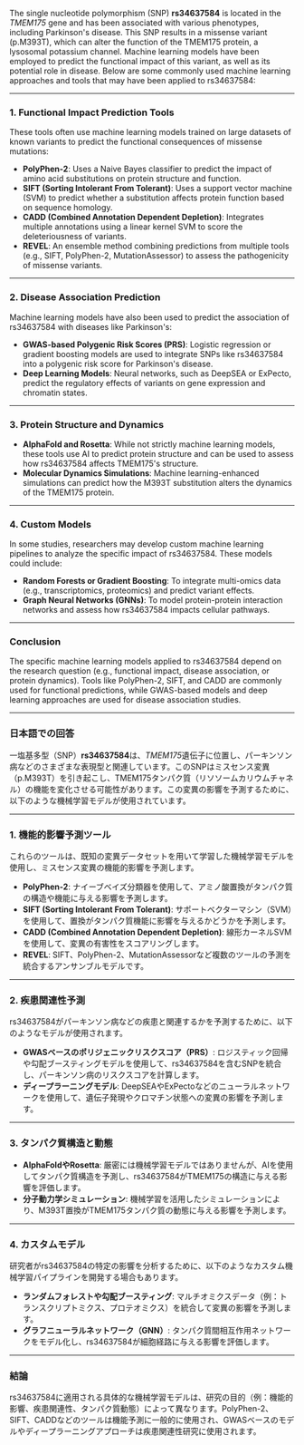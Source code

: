 The single nucleotide polymorphism (SNP) **rs34637584** is located in the *TMEM175* gene and has been associated with various phenotypes, including Parkinson's disease. This SNP results in a missense variant (p.M393T), which can alter the function of the TMEM175 protein, a lysosomal potassium channel. Machine learning models have been employed to predict the functional impact of this variant, as well as its potential role in disease. Below are some commonly used machine learning approaches and tools that may have been applied to rs34637584:

---

### **1. Functional Impact Prediction Tools**
These tools often use machine learning models trained on large datasets of known variants to predict the functional consequences of missense mutations:
- **PolyPhen-2**: Uses a Naive Bayes classifier to predict the impact of amino acid substitutions on protein structure and function.
- **SIFT (Sorting Intolerant From Tolerant)**: Uses a support vector machine (SVM) to predict whether a substitution affects protein function based on sequence homology.
- **CADD (Combined Annotation Dependent Depletion)**: Integrates multiple annotations using a linear kernel SVM to score the deleteriousness of variants.
- **REVEL**: An ensemble method combining predictions from multiple tools (e.g., SIFT, PolyPhen-2, MutationAssessor) to assess the pathogenicity of missense variants.

---

### **2. Disease Association Prediction**
Machine learning models have also been used to predict the association of rs34637584 with diseases like Parkinson's:
- **GWAS-based Polygenic Risk Scores (PRS)**: Logistic regression or gradient boosting models are used to integrate SNPs like rs34637584 into a polygenic risk score for Parkinson's disease.
- **Deep Learning Models**: Neural networks, such as DeepSEA or ExPecto, predict the regulatory effects of variants on gene expression and chromatin states.

---

### **3. Protein Structure and Dynamics**
- **AlphaFold and Rosetta**: While not strictly machine learning models, these tools use AI to predict protein structure and can be used to assess how rs34637584 affects TMEM175's structure.
- **Molecular Dynamics Simulations**: Machine learning-enhanced simulations can predict how the M393T substitution alters the dynamics of the TMEM175 protein.

---

### **4. Custom Models**
In some studies, researchers may develop custom machine learning pipelines to analyze the specific impact of rs34637584. These models could include:
- **Random Forests or Gradient Boosting**: To integrate multi-omics data (e.g., transcriptomics, proteomics) and predict variant effects.
- **Graph Neural Networks (GNNs)**: To model protein-protein interaction networks and assess how rs34637584 impacts cellular pathways.

---

### **Conclusion**
The specific machine learning models applied to rs34637584 depend on the research question (e.g., functional impact, disease association, or protein dynamics). Tools like PolyPhen-2, SIFT, and CADD are commonly used for functional predictions, while GWAS-based models and deep learning approaches are used for disease association studies.

---

### **日本語での回答**

一塩基多型（SNP）**rs34637584**は、*TMEM175*遺伝子に位置し、パーキンソン病などのさまざまな表現型と関連しています。このSNPはミスセンス変異（p.M393T）を引き起こし、TMEM175タンパク質（リソソームカリウムチャネル）の機能を変化させる可能性があります。この変異の影響を予測するために、以下のような機械学習モデルが使用されています。

---

### **1. 機能的影響予測ツール**
これらのツールは、既知の変異データセットを用いて学習した機械学習モデルを使用し、ミスセンス変異の機能的影響を予測します。
- **PolyPhen-2**: ナイーブベイズ分類器を使用して、アミノ酸置換がタンパク質の構造や機能に与える影響を予測します。
- **SIFT (Sorting Intolerant From Tolerant)**: サポートベクターマシン（SVM）を使用して、置換がタンパク質機能に影響を与えるかどうかを予測します。
- **CADD (Combined Annotation Dependent Depletion)**: 線形カーネルSVMを使用して、変異の有害性をスコアリングします。
- **REVEL**: SIFT、PolyPhen-2、MutationAssessorなど複数のツールの予測を統合するアンサンブルモデルです。

---

### **2. 疾患関連性予測**
rs34637584がパーキンソン病などの疾患と関連するかを予測するために、以下のようなモデルが使用されます。
- **GWASベースのポリジェニックリスクスコア（PRS）**: ロジスティック回帰や勾配ブースティングモデルを使用して、rs34637584を含むSNPを統合し、パーキンソン病のリスクスコアを計算します。
- **ディープラーニングモデル**: DeepSEAやExPectoなどのニューラルネットワークを使用して、遺伝子発現やクロマチン状態への変異の影響を予測します。

---

### **3. タンパク質構造と動態**
- **AlphaFoldやRosetta**: 厳密には機械学習モデルではありませんが、AIを使用してタンパク質構造を予測し、rs34637584がTMEM175の構造に与える影響を評価します。
- **分子動力学シミュレーション**: 機械学習を活用したシミュレーションにより、M393T置換がTMEM175タンパク質の動態に与える影響を予測します。

---

### **4. カスタムモデル**
研究者がrs34637584の特定の影響を分析するために、以下のようなカスタム機械学習パイプラインを開発する場合もあります。
- **ランダムフォレストや勾配ブースティング**: マルチオミクスデータ（例：トランスクリプトミクス、プロテオミクス）を統合して変異の影響を予測します。
- **グラフニューラルネットワーク（GNN）**: タンパク質間相互作用ネットワークをモデル化し、rs34637584が細胞経路に与える影響を評価します。

---

### **結論**
rs34637584に適用される具体的な機械学習モデルは、研究の目的（例：機能的影響、疾患関連性、タンパク質動態）によって異なります。PolyPhen-2、SIFT、CADDなどのツールは機能予測に一般的に使用され、GWASベースのモデルやディープラーニングアプローチは疾患関連性研究に使用されます。